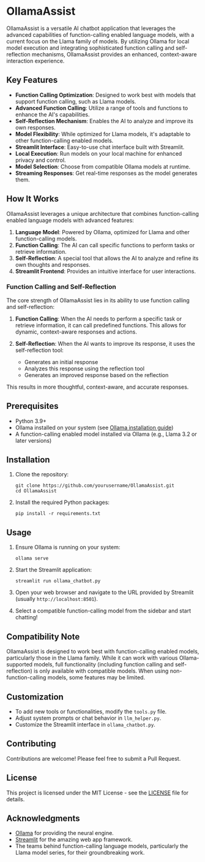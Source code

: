 # OllamaAssist

OllamaAssist is a versatile AI chatbot application that leverages the advanced capabilities of function-calling enabled language models, with a current focus on the Llama family of models. By utilizing Ollama for local model execution and integrating sophisticated function calling and self-reflection mechanisms, OllamaAssist provides an enhanced, context-aware interaction experience.

## Key Features

- **Function Calling Optimization**: Designed to work best with models that support function calling, such as Llama models.
- **Advanced Function Calling**: Utilize a range of tools and functions to enhance the AI's capabilities.
- **Self-Reflection Mechanism**: Enables the AI to analyze and improve its own responses.
- **Model Flexibility**: While optimized for Llama models, it's adaptable to other function-calling enabled models.
- **Streamlit Interface**: Easy-to-use chat interface built with Streamlit.
- **Local Execution**: Run models on your local machine for enhanced privacy and control.
- **Model Selection**: Choose from compatible Ollama models at runtime.
- **Streaming Responses**: Get real-time responses as the model generates them.

## How It Works

OllamaAssist leverages a unique architecture that combines function-calling enabled language models with advanced features:

1. **Language Model**: Powered by Ollama, optimized for Llama and other function-calling models.
2. **Function Calling**: The AI can call specific functions to perform tasks or retrieve information.
3. **Self-Reflection**: A special tool that allows the AI to analyze and refine its own thoughts and responses.
4. **Streamlit Frontend**: Provides an intuitive interface for user interactions.

### Function Calling and Self-Reflection

The core strength of OllamaAssist lies in its ability to use function calling and self-reflection:

1. **Function Calling**: When the AI needs to perform a specific task or retrieve information, it can call predefined functions. This allows for dynamic, context-aware responses and actions.

2. **Self-Reflection**: When the AI wants to improve its response, it uses the self-reflection tool:
   - Generates an initial response
   - Analyzes this response using the reflection tool
   - Generates an improved response based on the reflection

This results in more thoughtful, context-aware, and accurate responses.

## Prerequisites

- Python 3.9+
- Ollama installed on your system (see [Ollama installation guide](https://github.com/jmorganca/ollama#installation))
- A function-calling enabled model installed via Ollama (e.g., Llama 3.2 or later versions)

## Installation

1. Clone the repository:
   ```
   git clone https://github.com/yourusername/OllamaAssist.git
   cd OllamaAssist
   ```

2. Install the required Python packages:
   ```
   pip install -r requirements.txt
   ```

## Usage

1. Ensure Ollama is running on your system:
   ```
   ollama serve
   ```

2. Start the Streamlit application:
   ```
   streamlit run ollama_chatbot.py
   ```

3. Open your web browser and navigate to the URL provided by Streamlit (usually `http://localhost:8501`).

4. Select a compatible function-calling model from the sidebar and start chatting!

## Compatibility Note

OllamaAssist is designed to work best with function-calling enabled models, particularly those in the Llama family. While it can work with various Ollama-supported models, full functionality (including function calling and self-reflection) is only available with compatible models. When using non-function-calling models, some features may be limited.

## Customization

- To add new tools or functionalities, modify the `tools.py` file.
- Adjust system prompts or chat behavior in `llm_helper.py`.
- Customize the Streamlit interface in `ollama_chatbot.py`.

## Contributing

Contributions are welcome! Please feel free to submit a Pull Request.

## License

This project is licensed under the MIT License - see the [LICENSE](LICENSE) file for details.

## Acknowledgments

- [Ollama](https://github.com/jmorganca/ollama) for providing the neural engine.
- [Streamlit](https://streamlit.io/) for the amazing web app framework.
- The teams behind function-calling language models, particularly the Llama model series, for their groundbreaking work.